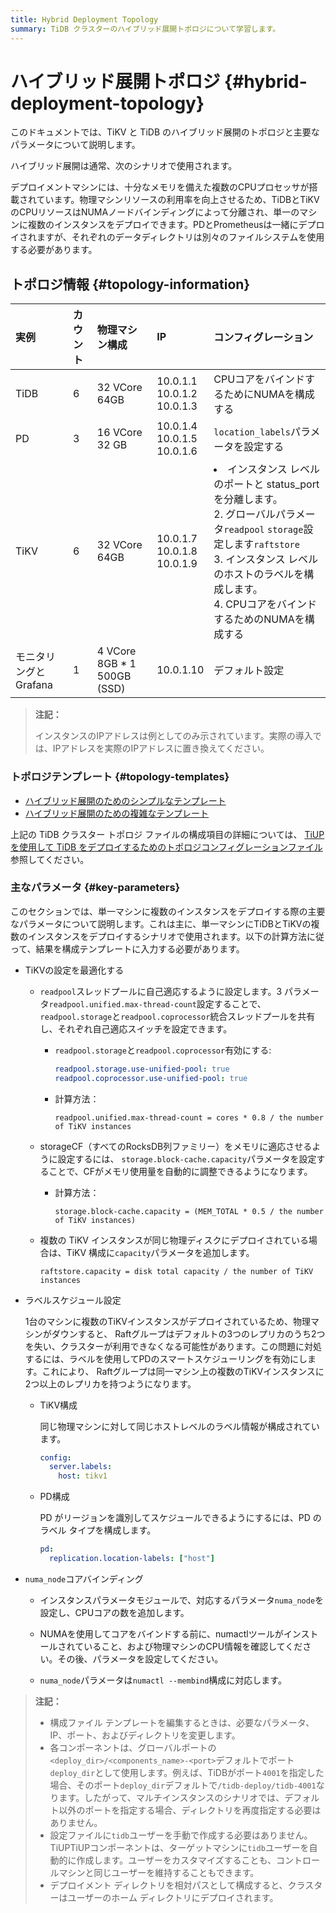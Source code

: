 ```yaml
---
title: Hybrid Deployment Topology
summary: TiDB クラスターのハイブリッド展開トポロジについて学習します。
---
```


# ハイブリッド展開トポロジ {#hybrid-deployment-topology}

このドキュメントでは、TiKV と TiDB のハイブリッド展開のトポロジと主要なパラメータについて説明します。

ハイブリッド展開は通常、次のシナリオで使用されます。

デプロイメントマシンには、十分なメモリを備えた複数のCPUプロセッサが搭載されています。物理マシンリソースの利用率を向上させるため、TiDBとTiKVのCPUリソースはNUMAノードバインディングによって分離され、単一のマシンに複数のインスタンスをデプロイできます。PDとPrometheusは一緒にデプロイされますが、それぞれのデータディレクトリは別々のファイルシステムを使用する必要があります。

## トポロジ情報 {#topology-information}

| 実例             | カウント | 物理マシン構成                     | IP                                   | コンフィグレーション                                                                                                                                                             |
| :------------- | :--- | :-------------------------- | :----------------------------------- | :--------------------------------------------------------------------------------------------------------------------------------------------------------------------- |
| TiDB           | 6    | 32 VCore 64GB               | 10.0.1.1<br/> 10.0.1.2<br/> 10.0.1.3 | CPUコアをバインドするためにNUMAを構成する                                                                                                                                               |
| PD             | 3    | 16 VCore 32 GB              | 10.0.1.4<br/> 10.0.1.5<br/> 10.0.1.6 | `location_labels`パラメータを設定する                                                                                                                                            |
| TiKV           | 6    | 32 VCore 64GB               | 10.0.1.7<br/> 10.0.1.8<br/> 10.0.1.9 | <li>インスタンス レベルのポートと status_port を分離します。<br/> 2. グローバルパラメータ`readpool` `storage`設定します`raftstore`<br/> 3. インスタンス レベルのホストのラベルを構成します。<br/> 4. CPUコアをバインドするためのNUMAを構成する</li> |
| モニタリングとGrafana | 1    | 4 VCore 8GB * 1 500GB (SSD) | 10.0.1.10                            | デフォルト設定                                                                                                                                                                |

> **注記：**
>
> インスタンスのIPアドレスは例としてのみ示されています。実際の導入では、IPアドレスを実際のIPアドレスに置き換えてください。

### トポロジテンプレート {#topology-templates}

-   [ハイブリッド展開のためのシンプルなテンプレート](https://github.com/pingcap/docs/blob/master/config-templates/simple-multi-instance.yaml)
-   [ハイブリッド展開のための複雑なテンプレート](https://github.com/pingcap/docs/blob/master/config-templates/complex-multi-instance.yaml)

上記の TiDB クラスター トポロジ ファイルの構成項目の詳細については、 [TiUPを使用して TiDB をデプロイするためのトポロジコンフィグレーションファイル](/tiup/tiup-cluster-topology-reference.md)参照してください。

### 主なパラメータ {#key-parameters}

このセクションでは、単一マシンに複数のインスタンスをデプロイする際の主要なパラメータについて説明します。これは主に、単一マシンにTiDBとTiKVの複数のインスタンスをデプロイするシナリオで使用されます。以下の計算方法に従って、結果を構成テンプレートに入力する必要があります。

-   TiKVの設定を最適化する

    -   `readpool`スレッドプールに自己適応するように設定します。3 パラメータ`readpool.unified.max-thread-count`設定することで、 `readpool.storage`と`readpool.coprocessor`統合スレッドプールを共有し、それぞれ自己適応スイッチを設定できます。

        -   `readpool.storage`と`readpool.coprocessor`有効にする:

            ```yaml
            readpool.storage.use-unified-pool: true
            readpool.coprocessor.use-unified-pool: true
            ```

        -   計算方法：

                readpool.unified.max-thread-count = cores * 0.8 / the number of TiKV instances

    -   storageCF（すべてのRocksDB列ファミリー）をメモリに適応させるように設定するには、 `storage.block-cache.capacity`パラメータを設定することで、CFがメモリ使用量を自動的に調整できるようになります。

        -   計算方法：

                storage.block-cache.capacity = (MEM_TOTAL * 0.5 / the number of TiKV instances)

    -   複数の TiKV インスタンスが同じ物理ディスクにデプロイされている場合は、TiKV 構成に`capacity`パラメータを追加します。

            raftstore.capacity = disk total capacity / the number of TiKV instances

-   ラベルスケジュール設定

    1台のマシンに複数のTiKVインスタンスがデプロイされているため、物理マシンがダウンすると、 Raftグループはデフォルトの3つのレプリカのうち2つを失い、クラスターが利用できなくなる可能性があります。この問題に対処するには、ラベルを使用してPDのスマートスケジューリングを有効にします。これにより、 Raftグループは同一マシン上の複数のTiKVインスタンスに2つ以上のレプリカを持つようになります。

    -   TiKV構成

        同じ物理マシンに対して同じホストレベルのラベル情報が構成されています。

        ```yml
        config:
          server.labels:
            host: tikv1
        ```

    -   PD構成

        PD がリージョンを識別してスケジュールできるようにするには、PD のラベル タイプを構成します。

        ```yml
        pd:
          replication.location-labels: ["host"]
        ```

-   `numa_node`コアバインディング

    -   インスタンスパラメータモジュールで、対応するパラメータ`numa_node`を設定し、CPUコアの数を追加します。

    -   NUMAを使用してコアをバインドする前に、numactlツールがインストールされていること、および物理マシンのCPU情報を確認してください。その後、パラメータを設定してください。

    -   `numa_node`パラメータは`numactl --membind`構成に対応します。

> **注記：**
>
> -   構成ファイル テンプレートを編集するときは、必要なパラメータ、IP、ポート、およびディレクトリを変更します。
> -   各コンポーネントは、グローバルポートの`<deploy_dir>/<components_name>-<port>`デフォルトでポート`deploy_dir`として使用します。例えば、TiDBがポート`4001`を指定した場合、そのポート`deploy_dir`デフォルトで`/tidb-deploy/tidb-4001`なります。したがって、マルチインスタンスのシナリオでは、デフォルト以外のポートを指定する場合、ディレクトリを再度指定する必要はありません。
> -   設定ファイルに`tidb`ユーザーを手動で作成する必要はありません。TiUPTiUPコンポーネントは、ターゲットマシンに`tidb`ユーザーを自動的に作成します。ユーザーをカスタマイズすることも、コントロールマシンと同じユーザーを維持することもできます。
> -   デプロイメント ディレクトリを相対パスとして構成すると、クラスターはユーザーのホーム ディレクトリにデプロイされます。
